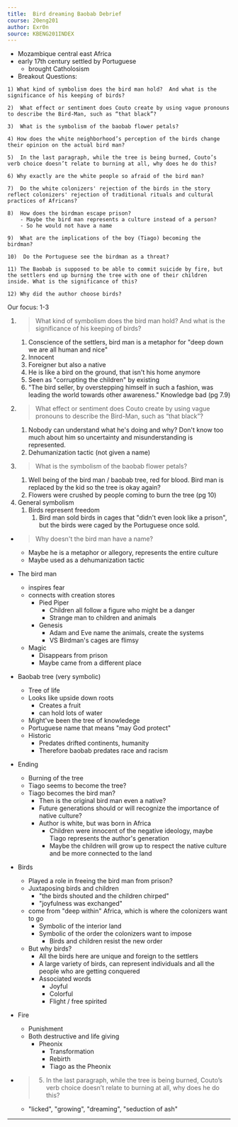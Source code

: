 ```yaml
---
title:  Bird dreaming Baobab Debrief
course: 20eng201
author: Exr0n
source: KBENG201INDEX
---
```


- Mozambique central east Africa
- early 17th century settled by Portuguese
	- brought Catholosism
- Breakout Questions:
```
1) What kind of symbolism does the bird man hold?  And what is the significance of his keeping of birds?

2)  What effect or sentiment does Couto create by using vague pronouns to describe the Bird-Man, such as “that black”? 

3)  What is the symbolism of the baobab flower petals? 

4) How does the white neighborhood’s perception of the birds change their opinion on the actual bird man? 

5)  In the last paragraph, while the tree is being burned, Couto’s verb choice doesn’t relate to burning at all, why does he do this?

6) Why exactly are the white people so afraid of the bird man? 

7)  Do the white colonizers' rejection of the birds in the story reflect colonizers' rejection of traditional rituals and cultural practices of Africans? 

8)  How does the birdman escape prison? 
 	- Maybe the bird man represents a culture instead of a person?
	- So he would not have a name

9)  What are the implications of the boy (Tiago) becoming the birdman? 

10)  Do the Portuguese see the birdman as a threat? 

11) The Baobab is supposed to be able to commit suicide by fire, but the settlers end up burning the tree with one of their children inside. What is the significance of this?

12) Why did the author choose birds?
```
Our focus: 1-3
1. > What kind of symbolism does the bird man hold?  And what is the significance of his keeping of birds?
	1. Conscience of the settlers, bird man is a metaphor for "deep down we are all human and nice"
	2. Innocent
	3. Foreigner but also a native
	4. He is like a bird on the ground, that isn't his home anymore
	5. Seen as "corrupting the children" by existing
	6. "The bird seller, by overstepping himself in such a fashion, was leading the world towards other awareness." Knowledge bad (pg 7.9)
2. > What effect or sentiment does Couto create by using vague pronouns to describe the Bird-Man, such as “that black”?
	1. Nobody can understand what he's doing and why? Don't know too much about him so uncertainty and misunderstanding is represented.
	2. Dehumanization tactic (not given a name)
3. > What is the symbolism of the baobab flower petals?
	1. Well being of the bird man / baobab tree, red for blood. Bird man is replaced by the kid so the tree is okay again?
	1. Flowers were crushed by people coming to burn the tree (pg 10)
4. General symbolism
	1. Birds represent freedom
		1. Bird man sold birds in cages that "didn't even look like a prison", but the birds were caged by the Portuguese once sold.

- > Why doesn't the bird man have a name?
	- Maybe he is a metaphor or allegory, represents the entire culture
	- Maybe used as a dehumanization tactic
- The bird man
	- inspires fear
	- connects with creation stores
		- Pied Piper
			- Children all follow a figure who might be a danger 
			- Strange man to children and animals
		- Genesis
			- Adam and Eve name the animals, create the systems
			- VS Birdman's cages are flimsy
	- Magic
		- Disappears from prison
		- Maybe came from a different place
- Baobab tree (very symbolic)
	- Tree of life
	- Looks like upside down roots
		- Creates a fruit
		- can hold lots of water
	- Might've been the tree of knowledege
	- Portuguese name that means "may God protect"
	- Historic
		- Predates drifted continents, humanity
		- Therefore baobab predates race and racism
- Ending 
	- Burning of the tree
	- Tiago seems to become the tree?
	- Tiago becomes the bird man?
		- Then is the original bird man even a native?
		- Future generations should or will recognize the importance of native culture?
		- Author is white, but was born in Africa
			- Children were innocent of the negative ideology, maybe Tiago represents the author's generation
			- Maybe the children will grow up to respect the native culture and be more connected to the land
- Birds
	- Played a role in freeing the bird man from prison?
	- Juxtaposing birds and children
		- "the birds shouted and the children chirped"
		- "joyfulness was exchanged"
	- come from "deep within" Africa, which is where the colonizers want to go
		- Symbolic of the interior land
		- Symbolic of the order the colonizers want to impose
			- Birds and children resist the new order
	- But why birds?
		- All the birds here are unique and foreign to the settlers
		- A large variety of birds, can represent individuals and all the people who are getting conquered
		- Associated words
			- Joyful
			- Colorful
			- Flight / free spirited
- Fire
	- Punishment
	- Both destructive and life giving
		- Pheonix
			- Transformation
			- Rebirth
			- Tiago as the Pheonix
			
- > 5) In the last paragraph, while the tree is being burned, Couto’s verb choice doesn’t relate to burning at all, why does he do this?
	- "licked", "growing", "dreaming", "seduction of ash"

---